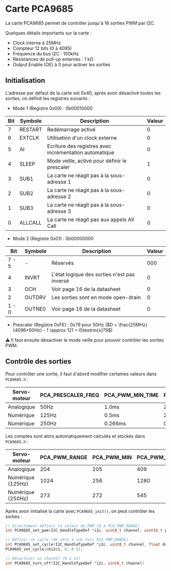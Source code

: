 # Carte PCA9685

La carte PCA9685 permet de contrôler jusqu'à 16 sorties PWM par I2C.<br>

Quelques détails importants sur la carte :
- Clock interne à 25MHz
- Compteur 12 bits (0 à 4095)
- Fréquence du bus I2C : 100kHz
- Résistances de pull-up externes : 1 kΩ
- Output Enable (OE) à 0 pour activer les sorties

## Initialisation

L'adresse par défaut de la carte est 0x40, après avoir désactivé toutes les sorties, on définit les registres suivants :

- Mode 1 (Registre 0x00) : 0b00010000

| Bit | Symbole | Description                                            | Valeur |
|-----|---------|--------------------------------------------------------|--------|
| 7   | RESTART | Redémarrage activé                                     | 0      |
| 6   | EXTCLK  | Utilisation d'un clock externe                         | 0      |
| 5   | AI      | Ecriture des registres avec incrémentation automatique | 0      |
| 4   | SLEEP   | Mode veille, activé pour définir le prescaler          | 1      |
| 3   | SUB1    | La carte ne réagit pas à la sous-adresse 1             | 0      |
| 2   | SUB2    | La carte ne réagit pas à la sous-adresse 2             | 0      |
| 1   | SUB3    | La carte ne réagit pas à la sous-adresse 3             | 0      |
| 0   | ALLCALL | La carte ne réagit pas aux appels All Call             | 0      |

- Mode 2 (Registre 0x01) : 0b00000000

| Bit   | Symbole | Description                                  | Valeur |
|-------|---------|----------------------------------------------|--------|
| 7 - 5 | -       | Réservés                                     | 000    |
| 4     | INVRT   | L'état logique des sorties n'est pas inversé | 0      |
| 3     | OCH     | Voir page 16 de la datasheet                 | 0      |
| 2     | OUTDRV  | Les sorties sont en mode open-drain          | 0      |
| 1 - 0 | OUTNE0  | Voir page 16 de la datasheet                 | 0      |

- Prescaler (Registre 0xFE) : 0x79 pour 50Hz ($D = \frac{25MHz}{4096*50Hz} - 1 \approx 121 = 0\textrm{x}79$)

⚠️ Il faut ensuite désactiver le mode veille pour pouvoir contrôler les sorties PWM.

## Contrôle des sorties

Pour contrôler une sortie, il faut d'abord modifier certaines valeurs dans `PCA9685.h` :

| Servo-moteur | PCA_PRESCALER_FREQ | PCA_PWM_MIN_TIME | PCA_PWM_MAX_TIME |
|--------------|--------------------|------------------|------------------|
| Analogique   | 50Hz               | 1.0ms            | 2.0ms            |
| Numérique    | 125Hz              | 0.5ms            | 2.5ms            |
| Numérique    | 250Hz              | 0.266ms          | 0.533ms          |

Les comptes sont alors automatiquement calculés et stockés dans `PCA9685.h` :

| Servo-moteur      | PCA_PWM_RANGE | PCA_PWM_MIN | PCA_PWM_MAX |
|-------------------|---------------|-------------|-------------|
| Analogique        | 204           | 205         | 409         |
| Numérique (125Hz) | 1024          | 256         | 1280        |
| Numérique (250Hz) | 273           | 272         | 545         |

Après avoir initialisé la carte avec `PCA9685_init()`, on peut contrôler les sorties :

```c
// Directement définir la valeur du PWM (0 à PCA_PWM_RANGE)
int PCA9685_set_pwm(I2C_HandleTypeDef *i2c, uint8_t channel, uint16_t points)

// Définir un cycle (de zéro à une fois PCA_PWM_RANGE)
int PCA9685_set_cycle(I2C_HandleTypeDef *i2c, uint8_t channel, float duty_cycle)
PCA9685_set_cycle(&hi2c1, 0, 0.5);

// Désactiver un channel (0 à 15)
int PCA9685_turn_off(I2C_HandleTypeDef *i2c, uint8_t channel)
```